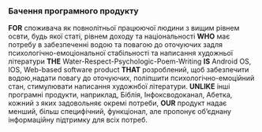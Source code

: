 ### Бачення програмного продукту <br>
**FOR** споживача як повнолітньої працюючої людини з вищим рівнем освти, будь якої статі, рівнем доходу та національності **WHO** має потребу в забезпеченні водою та повагою до оточуючих задля психологічно-емоціональної стабільності та написання художньої літератури **THE** Water-Respect-Psychologic-Poem-Writing **IS** Android OS, IOS, Web-based software product **THAT** розроблений, щоб забезпечити водою,надати повагу до оточуючих, поліпшити психологічно-емоційний стан, стимулювати написання художнбої літератури. **UNLIKE** інші програмні продукти, наприклад, Біблія, Інфоксводоканал, Абетка, кожний з яких задовольняє окремі потреби, **OUR** продукт надає менший, більш специфічний, функціонал, але пропонує об’єднану інформаційну підтримку для всіх потреб.
